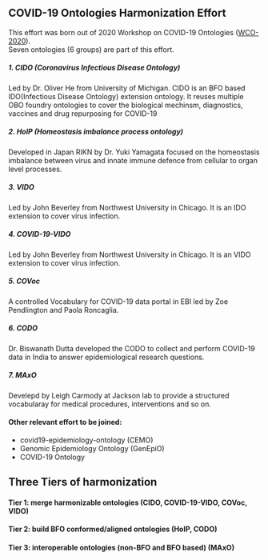 ## COVID-19 Ontologies Harmonization Effort	

This effort was born out of 2020 Workshop on COVID-19 Ontologies ([WCO-2020](https://github.com/CIDO-ontology/WCO)).<br>
Seven ontologies (6 groups) are part of this effort.

##### 1. CIDO (Coronavirus Infectious Disease Ontology)
   Led by Dr. Oliver He from University of Michigan. CIDO is an BFO based IDO(Infectious Disease Ontology) extension ontology. It reuses multiple OBO foundry ontologies to cover the biological mechinsm, diagnostics, vaccines and drug repurposing for COVID-19
##### 2. HoIP (Homeostasis imbalance process ontology)
   Developed in Japan RIKN by Dr. Yuki Yamagata focused on the homeostasis imbalance between virus and innate immune defence from cellular to organ level processes.
##### 3. VIDO 
   Led by John Beverley from Northwest University in Chicago. It is an IDO extension to cover virus infection.
##### 4. COVID-19-VIDO 
   Led by John Beverley from Northwest University in Chicago. It is an VIDO extension to cover virus infection.
##### 5. COVoc 
   A controlled Vocabulary for COVID-19 data portal in EBI led by Zoe Pendlington and Paola Roncaglia.
##### 6. CODO 
   Dr. Biswanath Dutta developed the CODO to collect and perform COVID-19 data in India to answer epidemiological research questions.
##### 7. MAxO 
   Develepd by Leigh Carmody at Jackson lab to provide a structured vocabularay for medical procedures, interventions and so on.
   
#### Other relevant effort to be joined:
* covid19-epidemiology-ontology (CEMO)
* Genomic Epidemiology Ontology (GenEpiO)
* COVID-19 Ontology
   
## Three Tiers of harmonization
#### Tier 1: merge harmonizable ontologies (CIDO, COVID-19-VIDO, COVoc, VIDO)
#### Tier 2: build BFO conformed/aligned ontologies (HoIP, CODO)
#### Tier 3: interoperable ontologies (non-BFO and BFO based) (MAxO)




